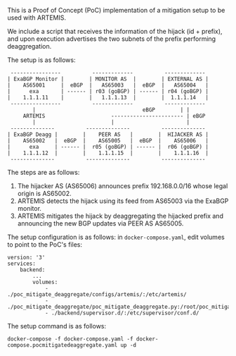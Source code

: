 This is a Proof of Concept (PoC) implementation of a mitigation setup to be used with ARTEMIS.

We include a script that receives the information of the hijack (id + prefix), and upon
execution advertises the two subnets of the prefix performing deaggregation.

The setup is as follows:

```
 ----------------          -------------          -------------
| ExaBGP Monitor |        | MONITOR AS  |        | EXTERNAL AS |
|    AS65001     |  eBGP  |   AS65003   |  eBGP  |   AS65004   |
|      exa       | ------ | r03 (goBGP) | ------ | r04 (goBGP) |
|    1.1.1.11    |        |   1.1.1.13  |        |  1.1.1.14   |
 ----------------          -------------          -------------
        |                                  eBGP        | |
     ARTEMIS                     ----------------------- | eBGP
        |                        |                       |
 --------------          --------------          --------------
| ExaBGP Deagg |        |    PEER AS   |        |  HIJACKER AS |
|    AS65002   |  eBGP  |    AS65005   |  eBGP  |    AS65006   |
|      exa     | ------ |  r05 (goBGP) | ------ |  r06 (goBGP) |
|    1.1.1.12  |        |    1.1.1.15  |        |    1.1.1.16  |
 --------------          --------------          --------------
```

The steps are as follows:
1. The hijacker AS (AS65006) announces prefix 192.168.0.0/16 whose legal origin is AS65002.
2. ARTEMIS detects the hijack using its feed from AS65003 via the ExaBGP monitor.
3. ARTEMIS mitigates the hijack by deaggregating the hijacked prefix and announcing the new
BGP updates via PEER AS AS65005.

The setup configuration is as follows:
in `docker-compose.yaml`, edit volumes to point to the PoC's files:
```
version: '3'
services:
    backend:
        ...
        volumes:
            - ./poc_mitigate_deaggregate/configs/artemis/:/etc/artemis/
            - ./poc_mitigate_deaggregate/poc_mitigate_deaggregate.py:/root/poc_mitigate_deaggregate.py
            - ./backend/supervisor.d/:/etc/supervisor/conf.d/
```

The setup command is as follows:
```
docker-compose -f docker-compose.yaml -f docker-compose.pocmitigatedeaggregate.yaml up -d
```
